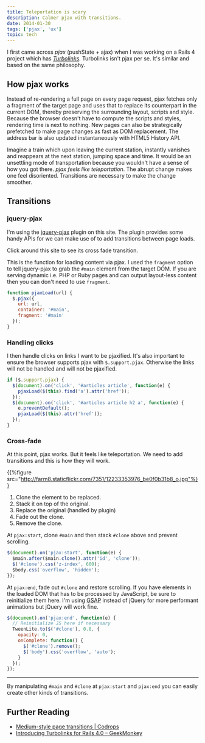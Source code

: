 ```yaml
---
title: Teleportation is scary
description: Calmer pjax with transitions.
date: 2014-01-30
tags: ['pjax', 'ux']
topic: tech
---
```


I first came across _pjax_ (pushState + ajax) when I was working on a Rails 4 project which has [_Turbolinks_](https://github.com/rails/turbolinks). Turbolinks isn't pjax per se. It's similar and based on the same philosophy.

##  How pjax works

Instead of re-rendering a full page on every page request, pjax fetches only a fragment of the target page and uses that to replace its counterpart in the current DOM, thereby preserving the surrounding layout, scripts and style. Because the browser doesn't have to compute the scripts and styles, rendering time is next to nothing. New pages can also be strategically prefetched to make page changes as fast as DOM replacement. The address bar is also updated instantaneously with HTML5 History API.

Imagine a train which upon leaving the current station, instantly vanishes and reappears at the next station, jumping space and time. It would be an unsettling mode of transportation because you wouldn't have a sense of how you got there. _pjax feels like teleportation_. The abrupt change makes one feel disoriented. Transitions are necessary to make the change smoother.

## Transitions

### jquery-pjax

I'm using the [jquery-pjax](https://github.com/defunkt/jquery-pjax) plugin on this site. The plugin provides some handy APIs for we can make use of to add transitions between page loads.

Click around this site to see its cross fade transition.

This is the function for loading content via pjax. I used the `fragment` option to tell jquery-pjax to grab the `#main` element from the target DOM. If you are serving dynamic i.e. PHP or Ruby pages and can output layout-less content then you can don't need to use `fragment`.

``` js
function pjaxLoad(url) {
  $.pjax({
    url: url,
    container: '#main',
    fragment: '#main'
  });
}
```

### Handling clicks

I then handle clicks on links I want to be pjaxified. It's also important to ensure the browser supports pjax with `$.support.pjax`. Otherwise the links will not be handled and will not be pjaxified.

``` js
if ($.support.pjax) {
  $(document).on('click', '#articles article', function(e) {
    pjaxLoad($(this).find('a').attr('href'));
  });
  $(document).on('click', '#articles article h2 a', function(e) {
    e.preventDefault();
    pjaxLoad($(this).attr('href'));
  });
}
```

### Cross-fade

At this point, pjax works. But it feels like teleportation. We need to add transitions and this is how they will work.

{{%figure src="http://farm8.staticflickr.com/7351/12233353976_be0f0b31b8_o.jpg"%}}

1. Clone the element to be replaced.
2. Stack it on top of the original.
3. Replace the original (handled by plugin)
4. Fade out the clone.
5. Remove the clone.

At `pjax:start`, clone `#main` and then stack `#clone` above and prevent scrolling.

``` js
$(document).on('pjax:start', function(e) {
  $main.after($main.clone().attr('id', 'clone'));
  $('#clone').css('z-index', 600);
  $body.css('overflow', 'hidden');
});
```

At `pjax:end`, fade out `#clone` and restore scrolling. If you have elements in the loaded DOM that has to be processed by JavaScript, be sure to reinitialize them here. I'm using [GSAP](http://www.greensock.com/gsap-js/) instead of jQuery for more performant animations but jQuery will work fine.

``` js
$(document).on('pjax:end', function(e) {
  // Reinitialize JS here if necessary
  TweenLite.to($('#clone'), 0.8, {
    opacity: 0,
    onComplete: function() {
      $('#clone').remove();
      $('body').css('overflow', 'auto');
    }
  });
});
```

---

By manipulating `#main` and `#clone` at `pjax:start` and `pjax:end` you can easily create other kinds of transitions.

## Further Reading

* [Medium-style page transitions \| Codrops](http://tympanus.net/codrops/2013/10/30/medium-style-page-transition/)
* [Introducing Turbolinks for Rails 4.0 – GeekMonkey](http://geekmonkey.org/articles/28-introducing-turbolinks-for-rails-4-0)
